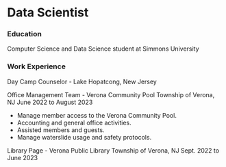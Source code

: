 # Data Scientist

### Education
Computer Science and Data Science student at Simmons University

### Work Experience
Day Camp Counselor - Lake Hopatcong, New Jersey

Office Management Team - Verona Community Pool
Township of Verona, NJ
June 2022 to August 2023
- Manage member access to the Verona Community Pool.
- Accounting and general office activities.
- Assisted members and guests.
- Manage waterslide usage and safety protocols.

Library Page - Verona Public Library
Township of Verona, NJ
Sept. 2022 to June 2023
